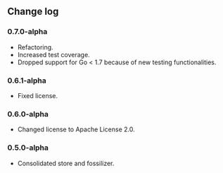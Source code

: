 ## Change log

### 0.7.0-alpha

  * Refactoring.
  * Increased test coverage.
  * Dropped support for Go < 1.7 because of new testing functionalities.

### 0.6.1-alpha

  * Fixed license.

### 0.6.0-alpha

  * Changed license to Apache License 2.0.

### 0.5.0-alpha

  * Consolidated store and fossilizer.
